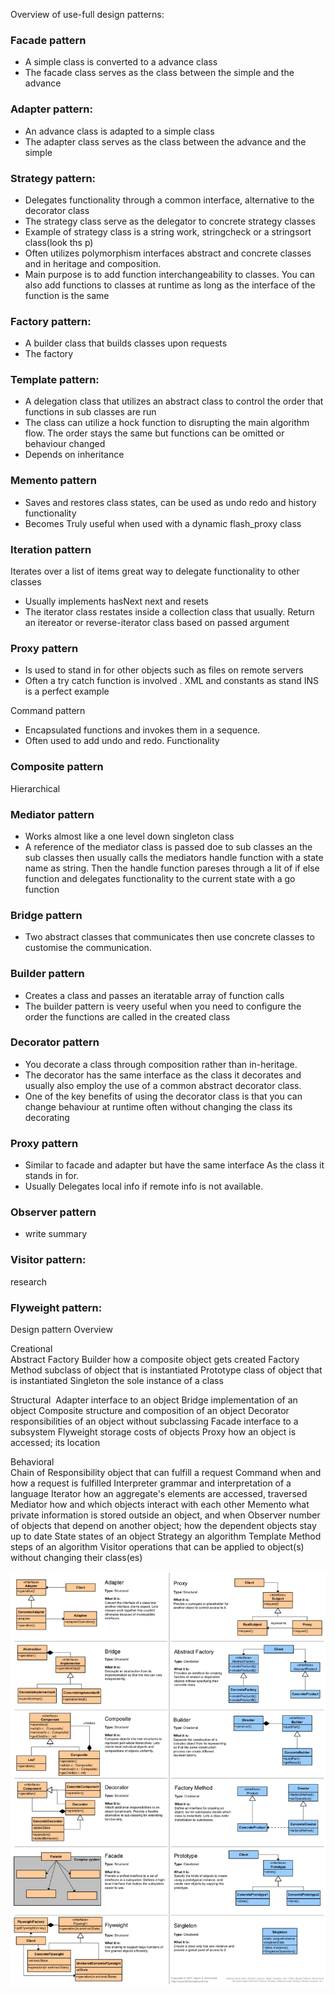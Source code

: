 Overview of use-full design patterns: <!--more--> 

### Facade pattern 
- A simple class is converted to a advance class
- The facade class serves as the class between the simple and the advance 

### Adapter pattern:
- An advance class is adapted to a simple class
- The adapter class serves as the class between the advance and the simple 

### Strategy pattern:
- Delegates functionality through a common interface, alternative to the decorator class
- The strategy class serve as the delegator to concrete strategy classes
- Example of strategy class is a string work, stringcheck or a stringsort class(look ths p)
- Often utilizes polymorphism interfaces abstract and concrete classes and in heritage and composition.
- Main purpose is to add function interchangeability to classes. You can also add functions to classes at runtime as long as the interface of the function is the same

### Factory pattern:
- A builder class that builds classes upon requests
- The factory

### Template pattern:
- A delegation class that utilizes an abstract class to control the order that functions in sub classes are run
- The class can utilize a hock function to disrupting the main algorithm flow. The order stays the same but functions can be omitted or behaviour changed 
- Depends on inheritance 

### Memento pattern
- Saves and restores class states, can be used as undo redo and history functionality 
- Becomes Truly useful when used with a dynamic flash_proxy class

### Iteration pattern
Iterates over a list of items great way to delegate functionality to other classes
- Usually implements hasNext next and resets
- The iterator class restates inside a collection class that usually. Return an itereator or reverse-iterator class based on passed argument 

### Proxy pattern
- Is used to stand in for other objects such as files on remote servers
- Often a try catch function is involved . XML and constants as stand INS is a perfect example 

Command pattern
- Encapsulated functions and invokes them in a sequence.
- Often used to add undo and redo. Functionality

### Composite pattern
Hierarchical

### Mediator pattern
- Works almost like a one level down singleton class
- A reference of the mediator class is passed doe to sub classes an the sub classes then usually calls the mediators handle function with a state name as string. Then the handle function pareses through a lit of if else function and delegates functionality to the current state with a go function

### Bridge pattern
- Two abstract classes that communicates then use concrete classes to customise the communication.

### Builder pattern
- Creates a class and passes an iteratable array of function calls 
- The builder pattern is veery useful when you need to configure the order the functions are called in the created class

### Decorator pattern
- You decorate a class through composition rather than in-heritage. 
- The decorator has the same interface as the class it decorates and usually also employ the use of a common abstract decorator class.
- One of the key benefits of using the decorator class is that you can change behaviour at runtime often without changing the class its decorating

### Proxy pattern 
- Similar to facade and adapter but have the same interface As the class it stands in for.
- Usually Delegates local info if remote info is not available.

### Observer pattern
- write summary

### Visitor pattern:
research

### Flyweight pattern:


Design pattern Overview


Creational 	
Abstract Factory 
Builder  	how a composite object gets created
Factory Method  	subclass of object that is instantiated
Prototype  	class of object that is instantiated
Singleton  	the sole instance of a class

Structural 
Adapter  	interface to an object
Bridge  	implementation of an object
Composite  	structure and composition of an object
Decorator responsibilities of an object without subclassing
Facade  	interface to a subsystem
Flyweight storage costs of objects
Proxy how an object is accessed; its location

Behavioral 	
Chain of Responsibility 	object that can fulfill a request
Command  	when and how a request is fulfilled
Interpreter  	grammar and interpretation of a language
Iterator how an aggregate's elements are accessed, traversed
Mediator how and which objects interact with each other
Memento  	what private information is stored outside an object, and when
Observer  	number of objects that depend on another object; how the dependent objects stay up to date
State states of an object
Strategy  	an algorithm
Template Method  	steps of an algorithm
Visitor operations that can be applied to object(s) without changing their class(es)



<img width="800" alt="img" src="https://raw.githubusercontent.com/stylekit/img/master/designpatternmap.png">